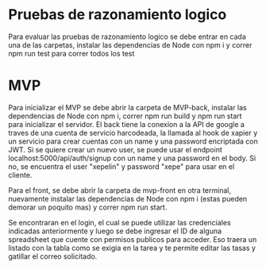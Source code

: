 # Pruebas de razonamiento logico
Para evaluar las pruebas de razonamiento logico se debe entrar en cada una de las carpetas, instalar las dependencias de Node con npm i y correr npm run test para correr todos los test

# MVP
Para inicializar el MVP se debe abrir la carpeta de MVP-back, instalar las dependencias de Node con npm i, correr npm run build y npm run start para inicializar el servidor. El back tiene la conexion a la API de google a traves de una cuenta de servicio harcodeada, la llamada al hook de xapier y un servicio para crear cuentas con un name y una password encriptada con JWT. Si se quiere crear un nuevo user, se puede usar el endpoint localhost:5000/api/auth/signup con un name y una password en el body. Si no, se encuentra el user "xepelin" y password "xepe" para usar en el cliente.

Para el front, se debe abrir la carpeta de mvp-front en otra terminal, nuevamente instalar las dependencias de Node con npm i (estas pueden demorar un poquito mas) y correr npm run start. 

Se encontraran en el login, el cual se puede utilizar las credenciales indicadas anteriormente y luego se debe ingresar el ID de alguna spreadsheet que cuente con permisos publicos para acceder. Eso traera un listado con la tabla como se exigia en la tarea y te permite editar las tasas y gatillar el correo solicitado. 



